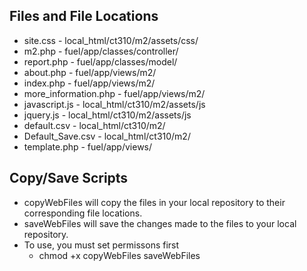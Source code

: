 ## Files and File Locations ##

* site.css - local_html/ct310/m2/assets/css/  
* m2.php - fuel/app/classes/controller/  
* report.php - fuel/app/classes/model/  
* about.php - fuel/app/views/m2/  
* index.php - fuel/app/views/m2/  
* more_information.php - fuel/app/views/m2/
* javascript.js - local_html/ct310/m2/assets/js
* jquery.js - local_html/ct310/m2/assets/js
* default.csv - local_html/ct310/m2/
* Default_Save.csv - local_html/ct310/m2/
* template.php - fuel/app/views/


## Copy/Save Scripts ##
* copyWebFiles will copy the files in your local repository to their corresponding file locations.
* saveWebFiles will save the changes made to the files to your local repository.
* To use, you must set permissons first
  * chmod +x copyWebFiles saveWebFiles 
